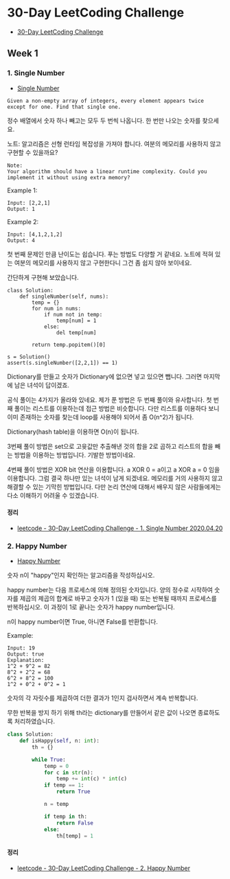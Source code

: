 # 30-Day LeetCoding Challenge
* [30-Day LeetCoding Challenge](https://leetcode.com/explore/challenge/card/30-day-leetcoding-challenge/)

## Week 1
### 1. Single Number
* [Single Number](https://leetcode.com/explore/challenge/card/30-day-leetcoding-challenge/528/week-1/3283/)
```
Given a non-empty array of integers, every element appears twice except for one. Find that single one.
```
정수 배열에서 숫자 하나 빼고는 모두 두 번씩 나옵니다. 한 번만 나오는 숫자를 찾으세요.

노트: 알고리즘은 선형 런타임 복잡성을 가져야 합니다. 여분의 메모리를 사용하지 않고 구현할 수 있을까요?
```
Note:
Your algorithm should have a linear runtime complexity. Could you implement it without using extra memory?
```

Example 1:
```
Input: [2,2,1]
Output: 1
```

Example 2:
```
Input: [4,1,2,1,2]
Output: 4
```

첫 번째 문제인 만큼 난이도는 쉽습니다. 푸는 방법도 다양할 거 같네요. 노트에 적혀 있는 여분의 메모리를 사용하지 않고 구현한다니 그건 좀 쉽지 않아 보이네요.

간단하게 구현해 보았습니다.
```
class Solution:
    def singleNumber(self, nums):
        temp = {}
        for num in nums:
            if num not in temp:
                temp[num] = 1
            else:
                del temp[num]

        return temp.popitem()[0]

s = Solution()
assert(s.singleNumber([2,2,1]) == 1)
```
Dictionary를 만들고 숫자가 Dictionary에 없으면 넣고 있으면 뺍니다. 그러면 마지막에 남은 녀석이 답이겠죠.

공식 풀이는 4가지가 올라와 있네요. 제가 푼 방법은 두 번째 풀이와 유사합니다. 첫 번째 풀이는 리스트를 이용하는데 접근 방법은 비슷합니다. 다만 리스트를 이용하다 보니 이미 존재하는 숫자를 찾는데 loop를 사용해야 되어서 좀 O(n^2)가 됩니다.

Dictionary(hash table)을 이용하면 O(n)이 됩니다.

3번째 풀이 방법은 set으로 고윳값만 추출해낸 것의 합을 2로 곱하고 리스트의 합을 빼는 방법을 이용하는 방법입니다. 기발한 방법이네요.

4번째 풀이 방법은 XOR bit 연산을 이용합니다. a XOR 0 = a이고 a XOR a = 0 임을 이용합니다. 그럼 결국 하나만 있는 녀석이 남게 되겠네요. 메모리를 거의 사용하지 않고 해결할 수 있는 기막힌 방법입니다. 다만 논리 연산에 대해서 배우지 않은 사람들에게는 다소 이해하기 어려울 수 있겠습니다.

#### 정리
* [leetcode - 30-Day LeetCoding Challenge - 1. Single Number 2020.04.20](https://junho85.pe.kr/1512)

### 2. Happy Number
* [Happy Number](https://leetcode.com/explore/challenge/card/30-day-leetcoding-challenge/528/week-1/3284/)

숫자 n이 "happy"인지 확인하는 알고리즘을 작성하십시오.

happy number는 다음 프로세스에 의해 정의된 숫자입니다. 양의 정수로 시작하여 숫자를 제곱의 제곱의 합계로 바꾸고 숫자가 1 (있을 때) 또는 반복될 때까지 프로세스를 반복하십시오. 이 과정이 1로 끝나는 숫자가 happy number입니다.

n이 happy number이면 True, 아니면 False를 반환합니다.

Example:
```
Input: 19
Output: true
Explanation: 
1^2 + 9^2 = 82
8^2 + 2^2 = 68
6^2 + 8^2 = 100
1^2 + 0^2 + 0^2 = 1
```
숫자의 각 자릿수를 제곱하여 더한 결과가 1인지 검사하면서 계속 반복합니다.

무한 반복을 방지 하기 위해 th라는 dictionary를 만들어서 같은 값이 나오면 종료하도록 처리하였습니다.
```python
class Solution:
    def isHappy(self, n: int):
        th = {}

        while True:
            temp = 0
            for c in str(n):
                temp += int(c) * int(c)
            if temp == 1:
                return True

            n = temp

            if temp in th:
                return False
            else:
                th[temp] = 1
```

#### 정리
* [leetcode - 30-Day LeetCoding Challenge - 2. Happy Number](https://junho85.pe.kr/1513)
